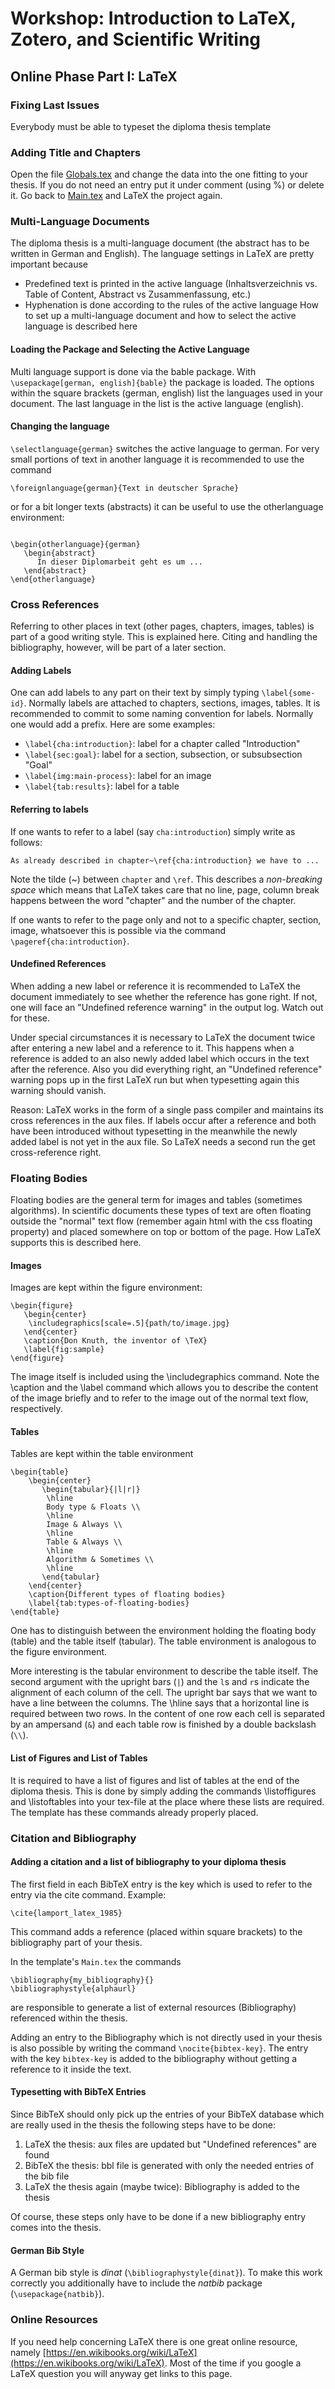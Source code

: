 # Workshop: Introduction to LaTeX, Zotero, and Scientific Writing
## Online Phase Part I: LaTeX

### Fixing Last Issues
Everybody must be able to typeset the diploma thesis template

### Adding Title and Chapters
Open the file [Globals.tex](../Templates/LaTeX/Globals.tex) and change the data into the one fitting to your thesis. If you do not need an entry put it under comment (using %) or delete it. Go back to [Main.tex](../Templates/LaTeX/Main.tex) and LaTeX the project again.

### Multi-Language Documents
The diploma thesis is a multi-language document (the abstract has to be written in German and English). The language settings in LaTeX are pretty important because

- Predefined text is printed in the active language (Inhaltsverzeichnis vs. Table of Content, Abstract vs Zusammenfassung, etc.)
- Hyphenation is done according to the rules of the active language
How to set up a multi-language document and how to select the active language is described here

#### Loading the Package and Selecting the Active Language
Multi language support is done via the bable package. With `\usepackage[german, english]{bable}`
the package is loaded. The options within the square brackets (german, english) list the languages used in your document. The last language in the list is the active language (english).

#### Changing the language
`\selectlanguage{german}` switches the active language to german. For very small portions of text in another language it is recommended to use the command

```
\foreignlanguage{german}{Text in deutscher Sprache}
```
or for a bit longer texts (abstracts) it can be useful to use the otherlanguage environment:
```

\begin{otherlanguage}{german}
   \begin{abstract}
      In dieser Diplomarbeit geht es um ...
   \end{abstract}
\end{otherlanguage}
```
### Cross References
Referring to other places in text (other pages, chapters, images, tables) is part of a good writing style. This is explained here. Citing and handling the bibliography, however, will be part of a later section.

#### Adding Labels
One can add labels to any part on their text by simply typing `\label{some-id}`.
Normally labels are attached to chapters, sections, images, tables. It is recommended to commit to some naming convention for labels. Normally one would add a prefix. Here are some examples:

- `\label{cha:introduction}`: label for a chapter called "Introduction"
- `\label{sec:goal}`: label for a section, subsection, or subsubsection "Goal"
- `\label{img:main-process}`: label for an image
- `\label{tab:results}`: label for a table

#### Referring to labels
If one wants to refer to a label (say `cha:introduction`) simply write as follows:

```
As already described in chapter~\ref{cha:introduction} we have to ...
```
Note the tilde (~) between `chapter` and `\ref`. This describes a *non-breaking space* which means that LaTeX takes care that no line, page, column break happens between the word "chapter" and the number of the chapter.

If one wants to refer to the page only and not to a specific chapter, section, image, whatsoever this is possible via the command `\pageref{cha:introduction}`.

#### Undefined References
When adding a new label or reference it is recommended to LaTeX the document immediately to see whether the reference has gone right. If not, one will face an "Undefined reference warning" in the output log. Watch out for these.

Under special circumstances it is necessary to LaTeX the document twice after entering a new label and a reference to it. This happens when a reference is added to an also newly added label which occurs in the text after the reference. Also you did everything right, an "Undefined reference" warning pops up in the first LaTeX run but when typesetting again this warning should vanish.

Reason: LaTeX works in the form of a single pass compiler and maintains its cross references in the aux files. If labels occur after a reference and both have been introduced without typesetting in the meanwhile the newly added label is not yet in the aux file. So LaTeX needs a second run the get cross-reference right.

### Floating Bodies
Floating bodies are the general term for images and tables (sometimes algorithms). In scientific documents these types of text are often floating outside the "normal" text flow (remember again html with the css floating property) and  placed somewhere on top or bottom of the page. How LaTeX supports this is described here.

#### Images
Images are kept within the figure environment:

```
\begin{figure}
   \begin{center}
	\includegraphics[scale=.5]{path/to/image.jpg}
   \end{center}
   \caption{Don Knuth, the inventor of \TeX}
   \label{fig:sample}
\end{figure}
```

The image itself is included using the \includegraphics command. Note the \caption and the \label command which allows you to describe the content of the image briefly and to refer to the image out of the normal text flow, respectively.

#### Tables
Tables are kept within the table environment

```
\begin{table}
	\begin{center}
	   \begin{tabular}{|l|r|}
		\hline
		Body type & Floats \\
		\hline
		Image & Always \\
		\hline
		Table & Always \\
		\hline
		Algorithm & Sometimes \\
		\hline
	   \end{tabular}
	\end{center}
	\caption{Different types of floating bodies}
	\label{tab:types-of-floating-bodies}
\end{table}
```
One has to distinguish between the environment holding the floating body (table) and the table itself (tabular). The table environment is analogous to the figure environment.

More interesting is the tabular environment to describe the table itself. The second argument with the upright bars (`|`) and the `l`s and `r`s indicate the alignment of each column of the cell. The upright bar says that we want to have a line between the columns. The \hline says that a horizontal line is required between two rows. In the content of one row each cell is separated by an ampersand (`&`) and each table row is finished by a double backslash (`\\`).

#### List of Figures and List of Tables
It is required to have a list of figures and list of tables at the end of the diploma thesis. This is done by simply adding the commands \listoffigures and \listoftables into your tex-file at the place where these lists are required. The template has these commands already properly placed.

### Citation and Bibliography

#### Adding a citation and a list of bibliography to your diploma thesis
The first field in each BibTeX entry is the key which is used to refer to the entry via the cite command. Example:

```
\cite{lamport_latex_1985}
```
This command adds a reference (placed within square brackets) to the bibliography part of your thesis.

In the template's `Main.tex` the commands

```
\bibliography{my_bibliography}{}
\bibliographystyle{alphaurl}
```
are responsible to generate a list of external resources (Bibliography) referenced within the thesis.

Adding an entry to the Bibliography which is not directly used in your thesis is also possible by writing the command `\nocite{bibtex-key}`. The entry with the key `bibtex-key` is added to the bibliography without getting a reference to it inside the text.

#### Typesetting with BibTeX Entries
Since BibTeX should only pick up the entries of your BibTeX database which are really used in the thesis the following steps have to be done:

1. LaTeX the thesis: aux files are updated but "Undefined references" are found
1. BibTeX the thesis: bbl file is generated with only the needed entries of the bib file
1. LaTeX the thesis again (maybe twice): Bibliography is added to the thesis

Of course, these steps only have to be done if a new bibliography entry comes into the thesis.

#### German Bib Style

A German bib style is *dinat* (`\bibliographystyle{dinat}`). To make this work correctly you additionally have to include the *natbib* package (`\usepackage{natbib}`).

### Online Resources
If you need help concerning LaTeX there is one great online resource, namely [https://en.wikibooks.org/wiki/LaTeX](https://en.wikibooks.org/wiki/LaTeX). Most of the time if you google a LaTeX question you will anyway get links to this page.
